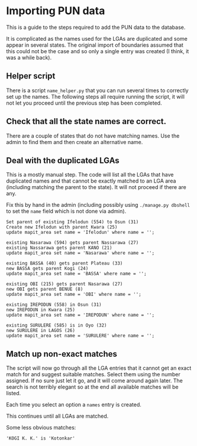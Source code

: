 # Importing PUN data

This is a guide to the steps required to add the PUN data to the database.

It is complicated as the names used for the LGAs are duplicated and some appear
in several states. The original import of boundaries assumed that this could
not be the case and so only a single entry was created (I think, it was a while
back).

## Helper script

There is a script `name_helper.py` that you can run several times to correctly
set up the names. The following steps all require running the script, it will
not let you proceed until the previous step has been completed.

## Check that all the state names are correct.

There are a couple of states that do not have matching names. Use the admin to
find them and then create an alternative name.

## Deal with the duplicated LGAs

This is a mostly manual step. The code will list all the LGAs that have
duplicated names and that cannot be exactly matched to an LGA area (including
matching the parent to the state). It will not proceed if there are any.

Fix this by hand in the admin (including possibly using `./manage.py dbshell`
to set the `name` field which is not done via admin).

```
Set parent of existing Ifelodun (554) to Osun (31)
Create new Ifelodun with parent Kwara (25)
update mapit_area set name = 'Ifelodun' where name = '';

existing Nasarawa (594) gets parent Nassarawa (27)
existing Nassarawa gets parent KANO (21)
update mapit_area set name = 'Nasarawa' where name = '';

existing BASSA (40) gets parent Plateau (33)
new BASSA gets parent Kogi (24)
update mapit_area set name = 'BASSA' where name = '';

existing OBI (215) gets parent Nasarawa (27)
new OBI gets parent BENUE (8)
update mapit_area set name = 'OBI' where name = '';

existing IREPODUN (558) in Osun (31)
new IREPODUN in Kwara (25)
update mapit_area set name = 'IREPODUN' where name = '';

existing SURULERE (585) is in Oyo (32)
new SURULERE in LAGOS (26)
update mapit_area set name = 'SURULERE' where name = '';
```

## Match up non-exact matches

The script will now go through all the LGA entries that it cannot get an exact
match for and suggest suitable matches. Select them using the number assigned.
If no sure just let it go, and it will come around again later. The search is
not terribly elegant so at the end all available matches will be listed.

Each time you select an option a `names` entry is created.

This continues until all LGAs are matched.

Some less obvious matches:

    'KOGI K. K.' is 'Kotonkar'
